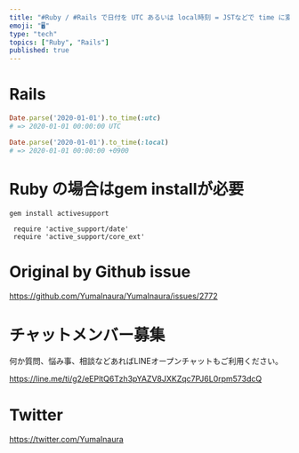 ```yaml
---
title: "#Ruby / #Rails で日付を UTC あるいは local時刻 = JSTなどで time に変換するにはするには引数を指定せよ"
emoji: "🖥"
type: "tech"
topics: ["Ruby", "Rails"]
published: true
---
```


# Rails


```rb
Date.parse('2020-01-01').to_time(:utc)
# => 2020-01-01 00:00:00 UTC

Date.parse('2020-01-01').to_time(:local)
# => 2020-01-01 00:00:00 +0900

```

# Ruby の場合はgem installが必要

```
gem install activesupport
```

```
 require 'active_support/date'
 require 'active_support/core_ext'
```


# Original by Github issue

https://github.com/YumaInaura/YumaInaura/issues/2772








<!-- Update From Qiita API -->

# チャットメンバー募集


何か質問、悩み事、相談などあればLINEオープンチャットもご利用ください。

https://line.me/ti/g2/eEPltQ6Tzh3pYAZV8JXKZqc7PJ6L0rpm573dcQ





# Twitter


https://twitter.com/YumaInaura


<!-- Update From Qiita API -->


